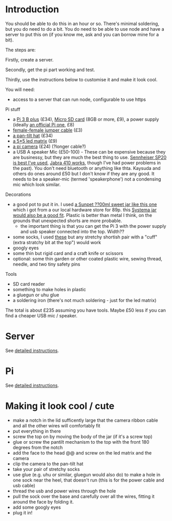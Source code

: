 # Introduction

You should be able to do this in an hour or so. There's minimal 
soldering, but you do need to do a bit. You do need to be able to use 
node and have a server to put this on (if you know me, ask and you can 
borrow mine for a bit).

The steps are:

 Firstly, create a server.

 Secondly, get the pi part working and test.

 Thirdly, use the instructions below to customise it and make it look cool.

You will need:

 * access to a server that can run node, configurable to use https

Pi stuff
 * a [Pi 3 B plus](https://shop.pimoroni.com/products/raspberry-pi-3-b-plus) (£34), [Micro SD card](https://shop.pimoroni.com/products/noobs-32gb-microsd-card-3-1?variant=31703694245971) (8GB or more, £9), a power supply (ideally [an official Pi one](https://shop.pimoroni.com/products/raspberry-pi-universal-power-supply), £8)
 * [female-female jumper cable](https://shop.pimoroni.com/products/jumper-jerky-junior?variant=1076482185) (£3)
 * [a pan-tilt hat](https://shop.pimoroni.com/products/pan-tilt-hat?variant=22408353287) (£34)
 * [a 5*5 led matrix](https://shop.pimoroni.com/products/5x5-rgb-matrix-breakout) (£9)
 * [a pi camera](https://shop.pimoroni.com/products/raspberry-pi-camera-module-v2-1-with-mount?variant=19833929735) (£24) (?longer cable?)
 * a USB A speaker Mic (£50-100) - These can be expensive because they are businessy, but they are much the best thing to use. [Sennheiser SP20 is best I've used](https://www.amazon.co.uk/Sennheiser-Speaker-Phone-Mobile-Devices/dp/B00K2RQ94C), [Jabra 410 works](https://www.amazon.co.uk/Jabra-SPEAK-Portable-speakerphone-7410-109/dp/B007SHJIO2/ref=sr_1_2?dchild=1&keywords=jabra+speaker+410&qid=1605168655&s=electronics&sr=1-2), though I've had power problems in the past). You don't need bluetooth or anything like thta. Kaysuda and others do ones around £50 but I don't know if they are any good. It needs to be a speaker-mic (termed 'speakerphone') not a condensing mic which look similar. 

Decorations
 * a good pot to put it in. I used [a Sunpet ??00ml sweet jar like this one](http://www.alsafifalcongroup.com/images/sunpet-big-9.jpg) which i got from a our local hardware store for 89p. this [Systema jar would also be a good fit](https://sistemaplastics.com/products/klip-it-utility/900ml-cracker). Plastic is better than metal I think, on the grounds that unexpected shorts are more probable.
   * the important thing is that you can get the Pi 3 with the power supply and usb speaker connected into the top. Width??
 * some socks, I used [these](https://www.marksandspencer.com/modal-pima-cotton-fine-striped-socks/p/clp60287370?color=BLACKMIX#intid=prodColourId-60287368) but any stretchy shortish pair with a "cuff" (extra stratchy bit at the top") would work
 * googly eyes
 * some thin but rigid card and a craft knife or scissors
 * optional: some thin garden or other coated plastic wire, sewing thread, needle, and two tiny safety pins

Tools
 * SD card reader
 * something to make holes in plastic
 * a gluegun or uhu glue
 * a soldering iron (there's not much soldering - just for the led matrix)

The total is about £235 assuming you have tools. Maybe £50 less if you 
can find a cheaper USB mic / speaker.

# Server

See [detailed instructions](server).

# Pi

See [detailed instructions](pi).

# Making it look cool / cute


 * make a notch in the lid sufficently large that the camera ribbon cable and all the other wires will comfortably fit
 * put everything in there
 * screw the top on by moving the body of the jar (if it's a screw top)
 * glue or screw the pantilt mechanism to the top with the front 180 degrees from the notch
 * add the face to the head @@ and screw on the led matrix and the camera
 * clip the camera to the pan-tilt hat
 * take your pair of stretchy socks
 * use glue (e.g. uhu or similar, gluegun would also do) to make a hole in one sock near the heel, that doesn't run (this is for the power cable and usb cable)
 * thread the usb and power wires through the hole
 * pull the sock over the base and carefully over all the wires, fitting it around the face by folding it.
 * add some googly eyes
 * plug it in!
